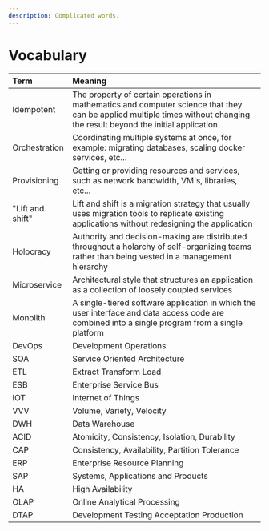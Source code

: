 ```yaml
---
description: Complicated words.
---
```


# Vocabulary

| Term | Meaning |
| :--- | :--- |
| Idempotent | The property of certain operations in mathematics and computer science that they can be applied multiple times without changing the result beyond the initial application |
| Orchestration | Coordinating multiple systems at once, for example: migrating databases, scaling docker services, etc... |
| Provisioning | Getting or providing resources and services, such as network bandwidth, VM's, libraries, etc... |
| "Lift and shift" | Lift and shift is a migration strategy that usually uses migration tools to replicate existing applications without redesigning the application |
| Holocracy | Authority and decision-making are distributed throughout a holarchy of self-organizing teams rather than being vested in a management hierarchy |
| Microservice | Architectural style that structures an application as a collection of loosely coupled services |
| Monolith | A single-tiered software application in which the user interface and data access code are combined into a single program from a single platform |
| DevOps | Development Operations |
| SOA | Service Oriented Architecture |
| ETL | Extract Transform Load |
| ESB | Enterprise Service Bus |
| IOT | Internet of Things |
| VVV | Volume, Variety, Velocity |
| DWH | Data Warehouse |
| ACID | Atomicity, Consistency, Isolation, Durability |
| CAP | Consistency, Availability, Partition Tolerance |
| ERP | Enterprise Resource Planning |
| SAP | Systems, Applications and Products |
| HA | High Availability |
| OLAP | Online Analytical Processing |
| DTAP | Development Testing Acceptation Production |



